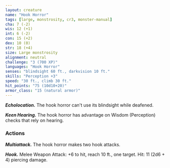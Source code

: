 ```yaml
---
layout: creature
name: "Hook Horror"
tags: [large, monstrosity, cr3, monster-manual]
cha: 7 (-2)
wis: 12 (+1)
int: 6 (-2)
con: 15 (+2)
dex: 10 (0)
str: 18 (+4)
size: Large monstrosity
alignment: neutral
challenge: "3 (700 XP)"
languages: "Hook Horror"
senses: "blindsight 60 ft., darkvision 10 ft."
skills: "Perception +3"
speed: "30 ft., climb 30 ft."
hit_points: "75 (10d10+20)"
armor_class: "15 (natural armor)"
---
```


***Echolocation.*** The hook horror can't use its blindsight while deafened.

***Keen Hearing.*** The hook horror has advantage on Wisdom (Perception) checks that rely on hearing.

### Actions

***Multiattack.*** The hook horror makes two hook attacks.

***Hook.*** Melee Weapon Attack: +6 to hit, reach 10 ft., one target. Hit: 11 (2d6 + 4) piercing damage.
